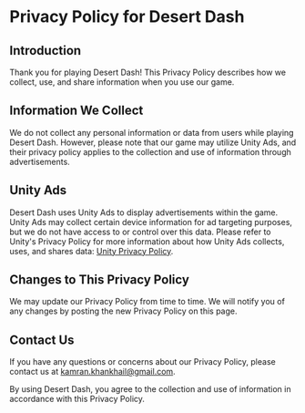 # Privacy Policy for Desert Dash

## Introduction

Thank you for playing Desert Dash! This Privacy Policy describes how we collect, use, and share information when you use our game.

## Information We Collect

We do not collect any personal information or data from users while playing Desert Dash. However, please note that our game may utilize Unity Ads, and their privacy policy applies to the collection and use of information through advertisements.

## Unity Ads

Desert Dash uses Unity Ads to display advertisements within the game. Unity Ads may collect certain device information for ad targeting purposes, but we do not have access to or control over this data. Please refer to Unity's Privacy Policy for more information about how Unity Ads collects, uses, and shares data: [Unity Privacy Policy](https://unity3d.com/legal/privacy-policy).


## Changes to This Privacy Policy

We may update our Privacy Policy from time to time. We will notify you of any changes by posting the new Privacy Policy on this page.

## Contact Us

If you have any questions or concerns about our Privacy Policy, please contact us at [kamran.khankhail@gmail.com](mailto:kamran.khankhail@gmail.com).

By using Desert Dash, you agree to the collection and use of information in accordance with this Privacy Policy.
